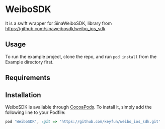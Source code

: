 # WeiboSDK
It is a swift wrapper for SinaWeiboSDK, library from https://github.com/sinaweibosdk/weibo_ios_sdk

## Usage

To run the example project, clone the repo, and run `pod install` from the Example directory first.

## Requirements

## Installation

WeiboSDK is available through [CocoaPods](http://cocoapods.org). To install
it, simply add the following line to your Podfile:

```ruby
pod 'WeiboSDK', :git => 'https://github.com/keyfun/weibo_ios_sdk.git'
```